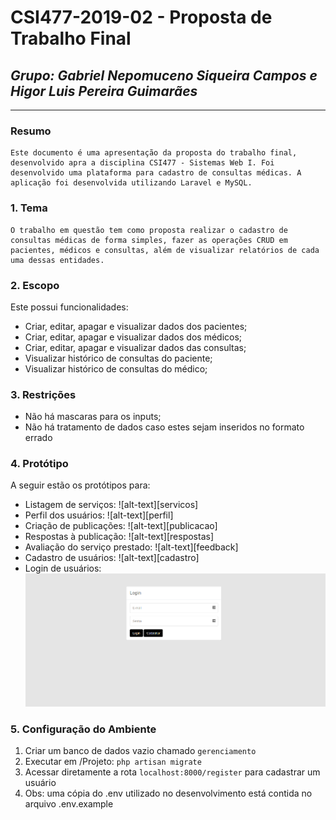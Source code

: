 # **CSI477-2019-02 - Proposta de Trabalho Final**
## *Grupo: Gabriel Nepomuceno Siqueira Campos e Higor Luis Pereira Guimarães*

--------------

<!-- Descrever um resumo sobre o trabalho. -->

### Resumo

	Este documento é uma apresentação da proposta do trabalho final, desenvolvido apra a disciplina CSI477 - Sistemas Web I. Foi desenvolvido uma plataforma para cadastro de consultas médicas. A aplicação foi desenvolvida utilizando Laravel e MySQL.

<!-- Apresentar o tema. -->
### 1. Tema

	O trabalho em questão tem como proposta realizar o cadastro de consultas médicas de forma simples, fazer as operações CRUD em pacientes, médicos e consultas, além de visualizar relatórios de cada uma dessas entidades. 

<!-- Descrever e limitar o escopo da aplicação. -->
### 2. Escopo

  Este possui funcionalidades:
  
   * Criar, editar, apagar e visualizar dados dos pacientes;
   * Criar, editar, apagar e visualizar dados dos médicos;
   * Criar, editar, apagar e visualizar dados das consultas;
   * Visualizar histórico de consultas do paciente;
   * Visualizar histórico de consultas do médico;

<!-- Apresentar restrições de funcionalidades e de escopo. -->
### 3. Restrições

  * Não há mascaras para os inputs;
  * Não há tratamento de dados caso estes sejam inseridos no formato errado

<!-- Construir alguns protótipos para a aplicação, disponibilizá-los no Github e descrever o que foi considerado. //-->
### 4. Protótipo

  A seguir estão os protótipos para:
  * Listagem de serviços: ![alt-text][servicos]
  * Perfil dos usuários: ![alt-text][perfil]
  * Criação de publicações: ![alt-text][publicacao]
  * Respostas à publicação: ![alt-text][respostas]
  * Avaliação do serviço prestado: ![alt-text][feedback]
  * Cadastro de usuários: ![alt-text][cadastro]
  * Login de usuários: ![alt-text][login]

  ### 5. Configuração do Ambiente

  1. Criar um banco de dados vazio chamado `gerenciamento`
  2. Executar em /Projeto: `php artisan migrate`
  3. Acessar diretamente a rota `localhost:8000/register` para cadastrar um usuário
  4. Obs: uma cópia do .env utilizado no desenvolvimento está contida no arquivo .env.example
  
  [Inicio]: https://raw.githubusercontent.com/UFOP-CSI477/2019-02-trabalho-final-higor-luis-e-gabriel-campos/Prototipos/inicio.png "Tela de Inicio"
  [Login]: https://raw.githubusercontent.com/UFOP-CSI477/2019-02-trabalho-final-mateus-e-tulio/master/Prototypes/login.png "Tela de Login"
  [Pacientes]: https://raw.githubusercontent.com/UFOP-CSI477/2019-02-trabalho-final-mateus-e-tulio/master/Prototypes/pacientes.png "Tela de Pacientes"
  [Medicos]: https://raw.githubusercontent.com/UFOP-CSI477/2019-02-trabalho-final-mateus-e-tulio/master/Prototypes/medicos.png "Tela de Médicos"
  [Consultas]: https://raw.githubusercontent.com/UFOP-CSI477/2019-02-trabalho-final-mateus-e-tulio/master/Prototypes/consultas.png "Tela de Consultas"
  [CRUD]: https://raw.githubusercontent.com/UFOP-CSI477/2019-02-trabalho-final-mateus-e-tulio/master/Prototypes/crud.png "CRUD"